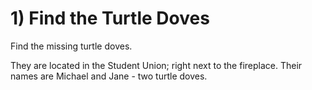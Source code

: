 # 1) Find the Turtle Doves
Find the missing turtle doves.

They are located in the Student Union; right next to the fireplace.
Their names are Michael and Jane - two turtle doves.
